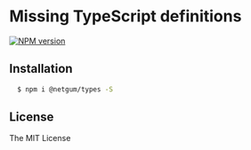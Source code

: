 # Missing TypeScript definitions

[![NPM version][npm-image]][npm-url]

## Installation

```bash
  $ npm i @netgum/types -S
```

## License

The MIT License

[npm-image]: https://badge.fury.io/js/@netgum/types.svg
[npm-url]: https://npmjs.org/package/@netgum/types

